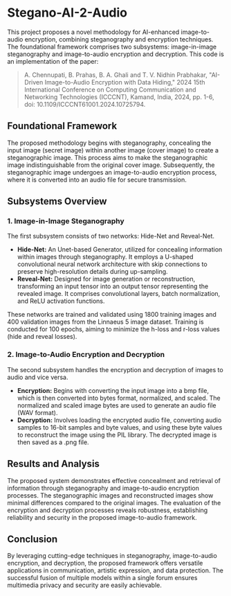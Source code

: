 # Stegano-AI-2-Audio


This project proposes a novel methodology for AI-enhanced image-to-audio encryption, combining steganography and encryption techniques. The foundational framework comprises two subsystems: image-in-image steganography and image-to-audio encryption and decryption. This code is an implementation of the paper:
> A. Chennupati, B. Prahas, B. A. Ghali and T. V. Nidhin Prabhakar, "AI-Driven Image-to-Audio Encryption with Data Hiding," 2024 15th International Conference on Computing Communication and Networking Technologies (ICCCNT), Kamand, India, 2024, pp. 1-6, doi: 10.1109/ICCCNT61001.2024.10725794.

## Foundational Framework

The proposed methodology begins with steganography, concealing the input image (secret image) within another image (cover image) to create a steganographic image. This process aims to make the steganographic image indistinguishable from the original cover image. Subsequently, the steganographic image undergoes an image-to-audio encryption process, where it is converted into an audio file for secure transmission. 

## Subsystems Overview

### 1. Image-in-Image Steganography

The first subsystem consists of two networks: Hide-Net and Reveal-Net. 
- **Hide-Net:** An Unet-based Generator, utilized for concealing information within images through steganography. It employs a U-shaped convolutional neural network architecture with skip connections to preserve high-resolution details during up-sampling.
- **Reveal-Net:** Designed for image generation or reconstruction, transforming an input tensor into an output tensor representing the revealed image. It comprises convolutional layers, batch normalization, and ReLU activation functions.

These networks are trained and validated using 1800 training images and 400 validation images from the Linnaeus 5 image dataset. Training is conducted for 100 epochs, aiming to minimize the h-loss and r-loss values (hide and reveal losses).

### 2. Image-to-Audio Encryption and Decryption

The second subsystem handles the encryption and decryption of images to audio and vice versa.
- **Encryption:** Begins with converting the input image into a bmp file, which is then converted into bytes format, normalized, and scaled. The normalized and scaled image bytes are used to generate an audio file (WAV format).
- **Decryption:** Involves loading the encrypted audio file, converting audio samples to 16-bit samples and byte values, and using these byte values to reconstruct the image using the PIL library. The decrypted image is then saved as a .png file.

## Results and Analysis

The proposed system demonstrates effective concealment and retrieval of information through steganography and image-to-audio encryption processes. The steganographic images and reconstructed images show minimal differences compared to the original images. The evaluation of the encryption and decryption processes reveals robustness, establishing reliability and security in the proposed image-to-audio framework.

## Conclusion

By leveraging cutting-edge techniques in steganography, image-to-audio encryption, and decryption, the proposed framework offers versatile applications in communication, artistic expression, and data protection. The successful fusion of multiple models within a single forum ensures multimedia privacy and security are easily achievable. 
